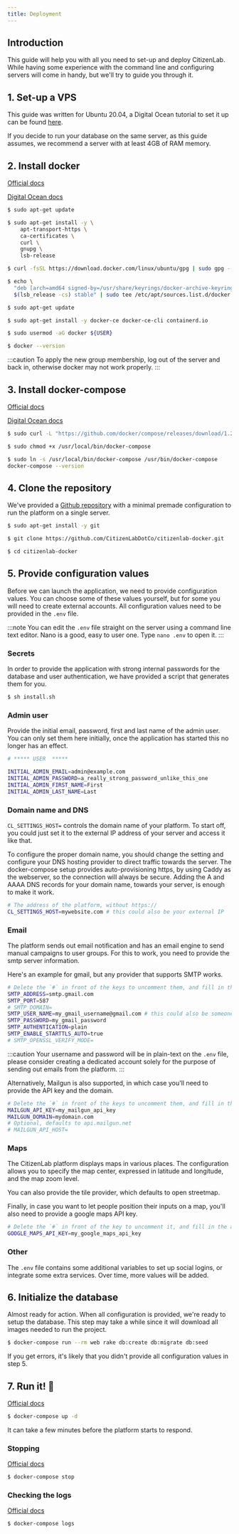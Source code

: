 ```yaml
---
title: Deployment
---
```


## Introduction

This guide will help you with all you need to set-up and deploy CitizenLab. While having some experience with the command line and configuring servers will come in handy, but we'll try to guide you through it.

## 1. Set-up a VPS

This guide was written for Ubuntu 20.04, a Digital Ocean tutorial to set it up can be found [here](https://www.digitalocean.com/community/tutorials/initial-server-setup-with-ubuntu-20-04).

If you decide to run your database on the same server, as this guide assumes, we recommend a server with at least 4GB of RAM memory.

## 2. Install docker

[Official docs](https://docs.docker.com/engine/install/ubuntu/)

[Digital Ocean docs](https://www.digitalocean.com/community/tutorials/how-to-install-and-use-docker-on-ubuntu-20-04)

```bash
$ sudo apt-get update

$ sudo apt-get install -y \
    apt-transport-https \
    ca-certificates \
    curl \
    gnupg \
    lsb-release

$ curl -fsSL https://download.docker.com/linux/ubuntu/gpg | sudo gpg --dearmor -o /usr/share/keyrings/docker-archive-keyring.gpg

$ echo \
  "deb [arch=amd64 signed-by=/usr/share/keyrings/docker-archive-keyring.gpg] https://download.docker.com/linux/ubuntu \
  $(lsb_release -cs) stable" | sudo tee /etc/apt/sources.list.d/docker.list > /dev/null

$ sudo apt-get update

$ sudo apt-get install -y docker-ce docker-ce-cli containerd.io

$ sudo usermod -aG docker ${USER}

$ docker --version
```

:::caution
To apply the new group membership, log out of the server and back in, otherwise docker may not work properly.
:::

## 3. Install docker-compose

[Official docs](https://docs.docker.com/compose/install/)

[Digital Ocean docs](https://www.digitalocean.com/community/tutorials/how-to-install-and-use-docker-compose-on-ubuntu-20-04)

```bash
$ sudo curl -L "https://github.com/docker/compose/releases/download/1.28.6/docker-compose-$(uname -s)-$(uname -m)" -o /usr/local/bin/docker-compose

$ sudo chmod +x /usr/local/bin/docker-compose

$ sudo ln -s /usr/local/bin/docker-compose /usr/bin/docker-compose
docker-compose --version
```

## 4. Clone the repository

We've provided a [Github repository](https://github.com/CitizenLabDotCo/citizenlab-docker) with a minimal premade configuration to run the platform on a single server.

```bash
$ sudo apt-get install -y git

$ git clone https://github.com/CitizenLabDotCo/citizenlab-docker.git

$ cd citizenlab-docker
```

## 5. Provide configuration values

Before we can launch the application, we need to provide configuration values. You can choose some of these values yourself, but for some you will need to create external accounts. All configuration values need to be provided in the `.env` file.

:::note
You can edit the `.env` file straight on the server using a command line text editor. Nano is a good, easy to user one. Type `nano .env` to open it.
:::

### Secrets

In order to provide the application with strong internal passwords for the database and user authentication, we have provided a script that generates them for you.

```bash
$ sh install.sh
```
### Admin user

Provide the initial email, password, first and last name of the admin user. You can only set them here initially, once the application has started this no longer has an effect.

```bash
# ***** USER  *****

INITIAL_ADMIN_EMAIL=admin@example.com
INITIAL_ADMIN_PASSWORD=a_really_strong_password_unlike_this_one
INITIAL_ADMIN_FIRST_NAME=First
INITIAL_ADMIN_LAST_NAME=Last
```

### Domain name and DNS

`CL_SETTINGS_HOST=` controls the domain name of your platform. To start off, you could just set it to the external IP address of your server and access it like that.

To configure the proper domain name, you should change the setting and configure your DNS hosting provider to direct traffic towards the server. The docker-compose setup provides auto-provisioning https, by using Caddy as the webserver, so the connection will always be secure. Adding the A and AAAA DNS records for your domain name, towards your server, is enough to make it work.

```bash
# The address of the platform, without https://
CL_SETTINGS_HOST=mywebsite.com # this could also be your external IP
```

### Email

The platform sends out email notification and has an email engine to send manual campaigns to user groups. For this to work, you need to provide the smtp server information.

Here's an example for gmail, but any provider that supports SMTP works.
```bash
# Delete the `#` in front of the keys to uncomment them, and fill in the appropriate values
SMTP_ADDRESS=smtp.gmail.com
SMTP_PORT=587
# SMTP_DOMAIN=
SMTP_USER_NAME=my_gmail_username@gmail.com # this could also be someone@my_gmail_hosted_email.com
SMTP_PASSWORD=my_gmail_password
SMTP_AUTHENTICATION=plain
SMTP_ENABLE_STARTTLS_AUTO=true
# SMTP_OPENSSL_VERIFY_MODE=
```

:::caution
Your username and password will be in plain-text on the `.env` file, please consider creating a dedicated account solely for the purpose of sending out emails from the platform.
:::

Alternatively, Mailgun is also supported, in which case you'll need to provide the API key and the domain.

```bash
# Delete the `#` in front of the keys to uncomment them, and fill in the appropriate values
MAILGUN_API_KEY=my_mailgun_api_key
MAILGUN_DOMAIN=mydomain.com
# Optional, defaults to api.mailgun.net
# MAILGUN_API_HOST=
```

### Maps

The CitizenLab platform displays maps in various places. The configuration allows you to specify the map center, expressed in latitude and longitude, and the map zoom level.

You can also provide the tile provider, which defaults to open streetmap.

Finally, in case you want to let people position their inputs on a map, you'll also need to provide a google maps API key.

```bash
# Delete the `#` in front of the key to uncomment it, and fill in the appropriate value
GOOGLE_MAPS_API_KEY=my_google_maps_api_key
```

### Other

The `.env` file contains some additional variables to set up social logins, or integrate some extra services. Over time, more values will be added.

## 6. Initialize the database

Almost ready for action. When all configuration is provided, we're ready to setup the database. This step may take a while since it will download all images needed to run the project.

```bash
$ docker-compose run --rm web rake db:create db:migrate db:seed
```
If you get errors, it's likely that you didn't provide all configuration values in step 5.

## 7. Run it! :rocket:

[Official docs](https://docs.docker.com/compose/reference/up/)
```bash
$ docker-compose up -d
```
It can take a few minutes before the platform starts to respond.

### Stopping

[Official docs](https://docs.docker.com/compose/reference/stop/)
```bash
$ docker-compose stop
```

### Checking the logs

[Official docs](https://docs.docker.com/compose/reference/logs/)
```bash
$ docker-compose logs
```
